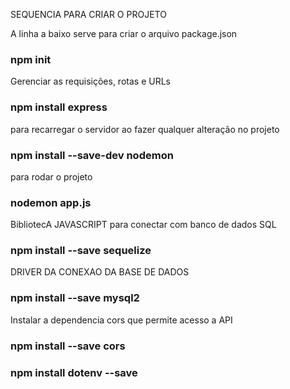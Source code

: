 SEQUENCIA PARA CRIAR O PROJETO

A linha a baixo serve para criar o arquivo package.json
### npm init


Gerenciar as requisições, rotas e URLs
### npm install express

para recarregar o servidor ao fazer qualquer alteração no projeto
### npm install --save-dev nodemon
para rodar o projeto
### nodemon app.js

BibliotecA JAVASCRIPT para conectar com banco de dados SQL 
### npm install --save sequelize
DRIVER DA CONEXAO DA BASE DE DADOS  
### npm install --save mysql2

Instalar a dependencia cors que permite acesso a API 
### npm install --save cors

### npm install dotenv --save